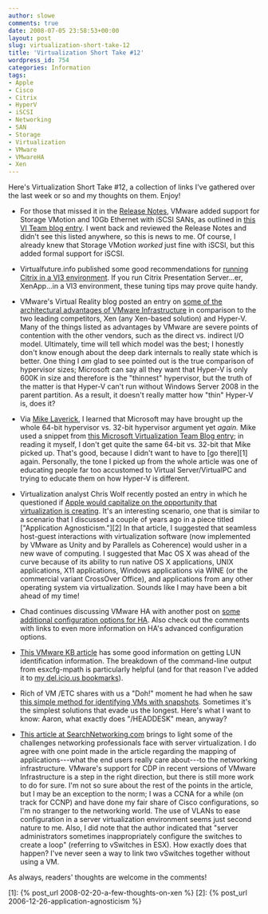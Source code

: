 ```yaml
---
author: slowe
comments: true
date: 2008-07-05 23:58:53+00:00
layout: post
slug: virtualization-short-take-12
title: 'Virtualization Short Take #12'
wordpress_id: 754
categories: Information
tags:
- Apple
- Cisco
- Citrix
- HyperV
- iSCSI
- Networking
- SAN
- Storage
- Virtualization
- VMware
- VMwareHA
- Xen
---
```


Here's Virtualization Short Take #12, a collection of links I've gathered over the last week or so and my thoughts on them. Enjoy!

* For those that missed it in the [Release Notes](http://www.vmware.com/support/vi3/doc/vi3_esx35u1_vc25u1_rel_notes.html), VMware added support for Storage VMotion and 10Gb Ethernet with iSCSI SANs, as outlined in [this VI Team blog entry](http://blogs.vmware.com/vi/2008/06/storage-vmotion.html). I went back and reviewed the Release Notes and didn't see this listed anywhere, so this is news to me. Of course, I already knew that Storage VMotion _worked_ just fine with iSCSI, but this added formal support for iSCSI.

* Virtualfuture.info published some good recommendations for [running Citrix in a VI3 environment](http://virtualfuture.info/2008/07/citrix-on-vi3x-recommendations/). If you run Citrix Presentation Server...er, XenApp...in a VI3 environment, these tuning tips may prove quite handy.

* VMware's Virtual Reality blog posted an entry on [some of the architectural advantages of VMware Infrastructure](http://blogs.vmware.com/virtualreality/2008/06/a-look-at-some.html) in comparison to the two leading competitors, Xen (any Xen-based solution) and Hyper-V. Many of the things listed as advantages by VMware are severe points of contention with the other vendors, such as the direct vs. indirect I/O model. Ultimately, time will tell which model was the best; I honestly don't know enough about the deep dark internals to really state which is better. One thing I _am_ glad to see pointed out is the true comparison of hypervisor sizes; Microsoft can say all they want that Hyper-V is only 600K in size and therefore is the "thinnest" hypervisor, but the truth of the matter is that Hyper-V can't run without Windows Server 2008 in the parent partition. As a result, it doesn't really matter how "thin" Hyper-V is, does it?

* Via [Mike Laverick](http://www.rtfm-ed.co.uk/?p=561), I learned that Microsoft may have brought up the whole 64-bit hypervisor vs. 32-bit hypervisor argument yet _again._ Mike used a snippet from [this Microsoft Virtualization Team Blog entry](http://blogs.technet.com/virtualization/archive/2008/07/01/Top-5-things-to-know-about-Hyper_2D00_V.aspx); in reading it myself, I don't get quite the same 64-bit vs. 32-bit that Mike picked up. That's good, because I didn't want to have to [go there][1] again. Personally, the tone I picked up from the whole article was one of educating people far too accustomed to Virtual Server/VirtualPC and trying to educate them on how Hyper-V is different.

* Virtualization analyst Chris Wolf recently posted an entry in which he questioned if [Apple would capitalize on the opportunity that virtualization is creating](http://dcsblog.burtongroup.com/data_center_strategies/2008/06/apple---opportu.html). It's an interesting scenario, one that is similar to a scenario that I discussed a couple of years ago in a piece titled ["Application Agnosticism."][2] In that article, I suggested that seamless host-guest interactions with virtualization software (now implemented by VMware as Unity and by Parallels as Coherence) would usher in a new wave of computing. I suggested that Mac OS X was ahead of the curve because of its ability to run native OS X applications, UNIX applications, X11 applications, Windows applications via WINE (or the commercial variant CrossOver Office), and applications from any other operating system via virtualization. Sounds like I may have been a bit ahead of my time!

* Chad continues discussing VMware HA with another post on [some additional configuration options for HA](http://virtualgeek.typepad.com/virtual_geek/2008/06/arghhh-oh-that.html). Also check out the comments with links to even more information on HA's advanced configuration options.

* [This VMware KB article](http://kb.vmware.com/selfservice/microsites/search.do?cmd=displayKC&docType=kc&externalId=1003973&sliceId=1&docTypeID=DT_KB_1_1&dialogID=12474855&stateId=1%200%2012476549) has some good information on getting LUN identification information. The breakdown of the command-line output from esxcfg-mpath is particularly helpful (and for that reason I've added it to [my del.icio.us bookmarks](http://del.icio.us/slowe)).

* Rich of VM /ETC shares with us a "Doh!" moment he had when he saw [this simple method for identifying VMs with snapshots](http://vmetc.com/2008/06/25/search-for-vm-snapshots-from-the-service-console/). Sometimes it's the simplest solutions that evade us the longest. Here's what I want to know: Aaron, what exactly does "/HEADDESK" mean, anyway?

* [This article at SearchNetworking.com](http://searchnetworking.techtarget.com/tip/0,289483,sid7_gci1317936,00.html) brings to light some of the challenges networking professionals face with server virtualization. I do agree with one point made in the article regarding the mapping of applications---what the end users really care about---to the networking infrastructure. VMware's support for CDP in recent versions of VMware Infrastructure is a step in the right direction, but there is still more work to do for sure. I'm not so sure about the rest of the points in the article, but I may be an exception to the norm; I was a CCNA for a while (on track for CCNP) and have done my fair share of Cisco configurations, so I'm no stranger to the networking world. The use of VLANs to ease configuration in a server virtualization environment seems just second nature to me. Also, I did note that the author indicated that "server administrators sometimes inappropriately configure the switches to create a loop" (referring to vSwitches in ESX). How exactly does that happen? I've never seen a way to link two vSwitches together without using a VM.

As always, readers' thoughts are welcome in the comments!

[1]: {% post_url 2008-02-20-a-few-thoughts-on-xen %}
[2]: {% post_url 2006-12-26-application-agnosticism %}

